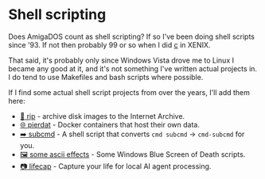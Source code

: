# Shell scripting

Does AmigaDOS count as shell scripting? If so I've been doing shell scripts
since '93. If not then probably 99 or so when I did [c](../c) in XENIX.

That said, it's probably only since Windows Vista drove me to Linux I became any
good at it, and it's not something I've written actual projects in. I do tend to
use Makefiles and bash scripts where possible.

If I find some actual shell script projects from over the years, I'll add them
here:

* [💽 rip](rip) -
  archive disk images to the Internet Archive.
* [🌐 pierdat](pierdat) -
  Docker containers that host their own data.
* [➡️ subcmd](subcmd) -
  A shell script that converts `cmd subcmd` -> `cmd-subcmd` for you.
* [🖼️ some ascii effects](asciinema-fx) -
  Some Windows Blue Screen of Death scripts.
* [📷 lifecap](lifecap) -
  Capture your life for local AI agent processing.
